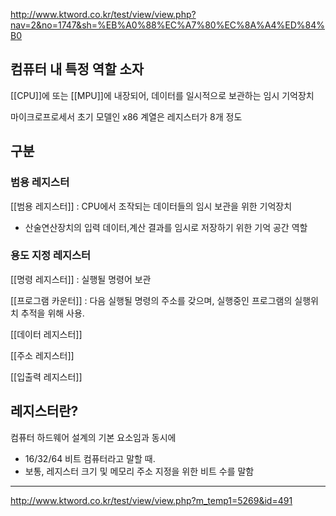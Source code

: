 <http://www.ktword.co.kr/test/view/view.php?nav=2&no=1747&sh=%EB%A0%88%EC%A7%80%EC%8A%A4%ED%84%B0>


## 컴퓨터 내 특정 역할 소자                                       

[[CPU]]에 또는 [[MPU]]에 내장되어, 데이터를 일시적으로 보관하는 임시 기억장치

마이크로프로세서 초기 모델인 x86 계열은 레지스터가 8개 정도

## 구분

### 범용 레지스터

[[범용 레지스터]] : CPU에서 조작되는 데이터들의 임시 보관을 위한 기억장치

* 산술연산장치의 입력 데이터,계산 결과를 임시로 저장하기 위한 기억 공간 역할

### 용도 지정 레지스터 

[[명령 레지스터]] : 실행될 명령어 보관

[[프로그램 카운터]] : 다음 실행될 명령의 주소를 갖으며, 실행중인 프로그램의 실행위치 추적을 위해 사용.

[[데이터 레지스터]]

[[주소 레지스터]]

[[입출력 레지스터]]

## 레지스터란?

컴퓨터 하드웨어 설계의 기본 요소임과 동시에

* 16/32/64 비트 컴퓨터라고 말할 때.
* 보통, 레지스터 크기 및 메모리 주소 지정을 위한 비트 수를 말함

***

<http://www.ktword.co.kr/test/view/view.php?m_temp1=5269&id=491>

